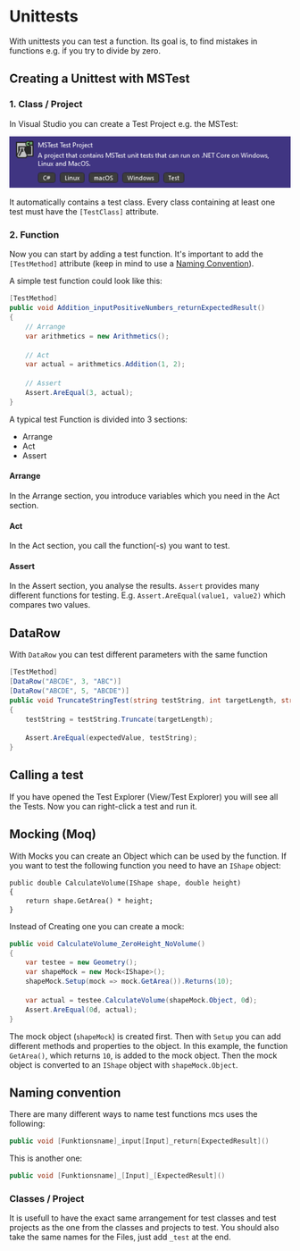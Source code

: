 # Unittests

With unittests you can test a function. Its goal is, to find mistakes in functions e.g. if you try to divide by zero.

## Creating a Unittest with MSTest

### 1. Class / Project

In Visual Studio you can create a Test Project e.g. the MSTest:

![](./media/UnittestClass.png)

It automatically contains a test class.
Every class containing at least one test must have the `[TestClass]` attribute.

### 2. Function

Now you can start by adding a test function. It's important to add the `[TestMethod]` attribute (keep in mind to use a [Naming Convention](#Naming-convention)).

A simple test function could look like this:

```csharp
[TestMethod]
public void Addition_inputPositiveNumbers_returnExpectedResult()
{
    // Arrange
    var arithmetics = new Arithmetics();

    // Act
    var actual = arithmetics.Addition(1, 2);

    // Assert
    Assert.AreEqual(3, actual);
}
```

A typical  test Function is divided into 3 sections:
- Arrange
- Act
- Assert

#### Arrange

In the Arrange section, you introduce variables which you need in the Act section.

#### Act

In the Act section, you call the function(-s) you want to test.

#### Assert

In the Assert section, you analyse the results. `Assert` provides many different functions for testing. E.g. `Assert.AreEqual(value1, value2)` which compares two values.

## DataRow

With `DataRow` you can test different parameters with the same function

```csharp
[TestMethod]
[DataRow("ABCDE", 3, "ABC")]
[DataRow("ABCDE", 5, "ABCDE")]
public void TruncateStringTest(string testString, int targetLength, string expectedValue)
{
    testString = testString.Truncate(targetLength);

    Assert.AreEqual(expectedValue, testString);
}
```

## Calling a test

If you have opened the Test Explorer (View/Test Explorer) you will see all the Tests. Now you can right-click a test and run it.

## Mocking (Moq)

With Mocks you can create an Object which can be used by the function. 
If you want to test the following function you need to have an `IShape` object:

```Csharp
public double CalculateVolume(IShape shape, double height)
{
    return shape.GetArea() * height;
}
```

Instead of Creating one you can create a mock:

```csharp
public void CalculateVolume_ZeroHeight_NoVolume()
{
    var testee = new Geometry();
    var shapeMock = new Mock<IShape>();
    shapeMock.Setup(mock => mock.GetArea()).Returns(10);

    var actual = testee.CalculateVolume(shapeMock.Object, 0d);
    Assert.AreEqual(0d, actual);
}
```

The mock object (`shapeMock`) is created first. Then with `Setup` you can add different methods and properties to the object. In this example, the function `GetArea()`, which returns `10`, is added to the mock object. 
Then the mock object is converted to an `IShape` object with `shapeMock.Object`.

## Naming convention

There are many different ways to name test functions mcs uses the following:

```csharp
public void [Funktionsname]_input[Input]_return[ExpectedResult]()
```

This is another one:

```csharp
public void [Funktionsname]_[Input]_[ExpectedResult]()
```

### Classes / Project

It is usefull to have the exact same arrangement for test classes and test projects as the one from the classes and projects to test.
You should also take the same names for the Files, just add `_test` at the end.
